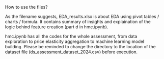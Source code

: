 How to use the files?

As the filename suggests, EDA_results.xlsx is about EDA using pivot tables / charts / formula.
It contains summary of insights and explaination of the logic behind feature creation (part d
in hmc.ipynb).

hmc.ipynb has all the codes for the whole assessment, from data exploration to price elasticity
aggregation to machine learning model building. Please be reminded to change the directory to 
the location of the dataset file (ds_assessment_dataset_2024.csv) before execution.
